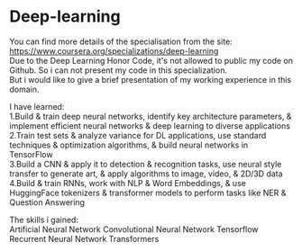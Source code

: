 # Deep-learning
You can find more details of the specialisation from the site: https://www.coursera.org/specializations/deep-learning  
Due to the Deep Learning Honor Code, it's not allowed to public my code on Github. So i can not present my code in this specialization.  
But i would like to give a brief presentation of my working experience in this domain.  

I have learned:   
1.Build & train deep neural networks, identify key architecture parameters, & implement efficient neural networks & deep learning to diverse applications  
2.Train test sets & analyze variance for DL applications, use standard techniques & optimization algorithms, & build neural networks in TensorFlow  
3.Build a CNN & apply it to detection & recognition tasks, use neural style transfer to generate art, & apply algorithms to image, video, & 2D/3D data  
4.Build & train RNNs, work with NLP & Word Embeddings, & use HuggingFace tokenizers & transformer models to perform tasks like NER & Question Answering  

The skills i gained:  
Artificial Neural Network   Convolutional Neural Network   Tensorflow   Recurrent Neural Network   Transformers
